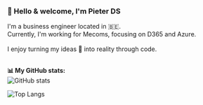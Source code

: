 ### 👋 Hello & welcome, I'm Pieter DS 
I'm a business engineer located in 🇧🇪. <br>
Currently, I'm working for Mecoms, focusing on D365 and Azure. <br> <br>
I enjoy turning my ideas 🐣 into reality through code. <br> <br>

**📊 My GitHub stats:** <br>
![GitHub stats](https://github-readme-stats.vercel.app/api?username=PieterDS&show_icons=true&&hide_title=true&theme=vue-dark)

![Top Langs](https://github-readme-stats.vercel.app/api/top-langs/?username=PieterDS&theme=vue-dark)

<!--
#### Hello & welcome 👋, I’m Pieter DS
#### I'm a business engineer located in Belgium 
👀
- 🌱 I’m currently learning the bootstrap framework
- 💞️ I’m looking to collaborate on /
- 📫 How to reach me /
-->

<!---
PieterDS/PieterDS is a ✨ special ✨ repository because its `README.md` (this file) appears on your GitHub profile.
You can click the Preview link to take a look at your changes.
--->
